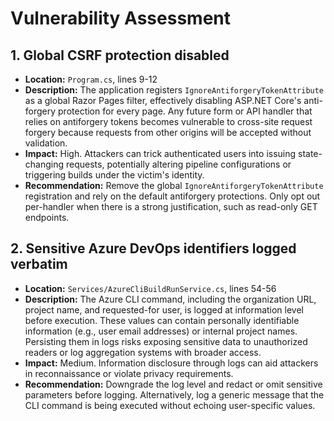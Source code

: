 # Vulnerability Assessment

## 1. Global CSRF protection disabled
- **Location:** `Program.cs`, lines 9-12
- **Description:** The application registers `IgnoreAntiforgeryTokenAttribute` as a global Razor Pages filter, effectively disabling ASP.NET Core's anti-forgery protection for every page. Any future form or API handler that relies on antiforgery tokens becomes vulnerable to cross-site request forgery because requests from other origins will be accepted without validation.
- **Impact:** High. Attackers can trick authenticated users into issuing state-changing requests, potentially altering pipeline configurations or triggering builds under the victim's identity.
- **Recommendation:** Remove the global `IgnoreAntiforgeryTokenAttribute` registration and rely on the default antiforgery protections. Only opt out per-handler when there is a strong justification, such as read-only GET endpoints.

## 2. Sensitive Azure DevOps identifiers logged verbatim
- **Location:** `Services/AzureCliBuildRunService.cs`, lines 54-56
- **Description:** The Azure CLI command, including the organization URL, project name, and requested-for user, is logged at information level before execution. These values can contain personally identifiable information (e.g., user email addresses) or internal project names. Persisting them in logs risks exposing sensitive data to unauthorized readers or log aggregation systems with broader access.
- **Impact:** Medium. Information disclosure through logs can aid attackers in reconnaissance or violate privacy requirements.
- **Recommendation:** Downgrade the log level and redact or omit sensitive parameters before logging. Alternatively, log a generic message that the CLI command is being executed without echoing user-specific values.
